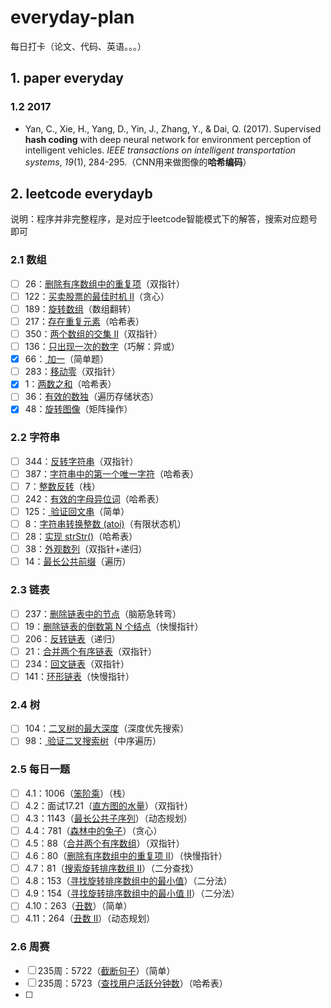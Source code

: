 # everyday-plan
每日打卡（论文、代码、英语。。。）

## 1. paper everyday

### 1.2 2017

* Yan, C., Xie, H., Yang, D., Yin, J., Zhang, Y., & Dai, Q. (2017). Supervised **hash coding** with deep neural network for environment perception of intelligent vehicles. *IEEE transactions on intelligent transportation systems*, *19*(1), 284-295.（CNN用来做图像的**哈希编码**）



## 2. leetcode everydayb

说明：程序并非完整程序，是对应于leetcode智能模式下的解答，搜索对应题号即可

### 2.1 数组

- [ ] 26：[删除有序数组中的重复项](https://leetcode-cn.com/problems/remove-duplicates-from-sorted-array/)（双指针） 
- [ ] 122：[买卖股票的最佳时机 II](https://leetcode-cn.com/problems/best-time-to-buy-and-sell-stock-ii/)（贪心）
- [ ] 189：[旋转数组](https://leetcode-cn.com/problems/rotate-array/)（数组翻转）
- [ ] 217：[存在重复元素](https://leetcode-cn.com/problems/contains-duplicate/)（哈希表）
- [ ] 350：[两个数组的交集 II](https://leetcode-cn.com/problems/intersection-of-two-arrays-ii/)（双指针）
- [ ] 136：[只出现一次的数字](https://leetcode-cn.com/problems/single-number/)（巧解：异或）
- [x] 66：[ 加一](https://leetcode-cn.com/problems/plus-one/)（简单题）
- [ ] 283：[移动零](https://leetcode-cn.com/problems/move-zeroes/)（双指针）
- [x] 1：[两数之和](https://leetcode-cn.com/problems/two-sum/)（哈希表）
- [ ] 36：[有效的数独](https://leetcode-cn.com/problems/valid-sudoku/)（遍历存储状态）
- [x] 48：[旋转图像](https://leetcode-cn.com/problems/rotate-image/)（矩阵操作）

### 2.2 字符串

- [ ] 344：[反转字符串](https://leetcode-cn.com/problems/reverse-string/)（双指针）
- [ ] 387：[字符串中的第一个唯一字符](https://leetcode-cn.com/problems/first-unique-character-in-a-string/)（哈希表）
- [ ] 7：[整数反转](https://leetcode-cn.com/problems/reverse-integer/)（栈）
- [ ] 242：[有效的字母异位词](https://leetcode-cn.com/problems/valid-anagram/)（哈希表）
- [ ] 125：[ 验证回文串](https://leetcode-cn.com/problems/valid-palindrome/)（简单）
- [ ] 8：[字符串转换整数 (atoi)](https://leetcode-cn.com/problems/string-to-integer-atoi/)（有限状态机）
- [ ] 28：[实现 strStr()](https://leetcode-cn.com/problems/implement-strstr/)（哈希表）
- [ ] 38：[外观数列](https://leetcode-cn.com/problems/count-and-say/)（双指针+递归）
- [ ] 14：[最长公共前缀](https://leetcode-cn.com/problems/longest-common-prefix/)（遍历）

### 2.3 链表

- [ ] 237：[删除链表中的节点](https://leetcode-cn.com/problems/delete-node-in-a-linked-list/)（脑筋急转弯）
- [ ] 19：[删除链表的倒数第 N 个结点](https://leetcode-cn.com/problems/remove-nth-node-from-end-of-list/)（快慢指针）
- [ ] 206：[反转链表](https://leetcode-cn.com/problems/reverse-linked-list/)（递归）
- [ ] 21：[合并两个有序链表](https://leetcode-cn.com/problems/merge-two-sorted-lists/)（双指针）
- [ ] 234：[回文链表](https://leetcode-cn.com/problems/palindrome-linked-list/)（双指针）
- [ ] 141：[环形链表](https://leetcode-cn.com/problems/linked-list-cycle/)（快慢指针）

### 2.4 树

- [ ] 104：[二叉树的最大深度](https://leetcode-cn.com/problems/maximum-depth-of-binary-tree/)（深度优先搜索）
- [ ] 98：[ 验证二叉搜索树](https://leetcode-cn.com/problems/validate-binary-search-tree/)（中序遍历）

### 2.5 每日一题

- [ ] 4.1：1006（[笨阶乘](https://leetcode-cn.com/problems/clumsy-factorial/)）（栈）
- [ ] 4.2：面试17.21（[直方图的水量](https://leetcode-cn.com/problems/volume-of-histogram-lcci/)）（双指针）
- [ ] 4.3：1143（[最长公共子序列](https://leetcode-cn.com/problems/longest-common-subsequence/)）（动态规划）
- [ ] 4.4：781（[森林中的兔子](https://leetcode-cn.com/problems/rabbits-in-forest/)）（贪心）
- [ ] 4.5：88（[合并两个有序数组](https://leetcode-cn.com/problems/merge-sorted-array/)）（双指针）
- [ ] 4.6：80（[删除有序数组中的重复项 II](https://leetcode-cn.com/problems/remove-duplicates-from-sorted-array-ii/)）（快慢指针）
- [ ] 4.7：81（[搜索旋转排序数组 II](https://leetcode-cn.com/problems/search-in-rotated-sorted-array-ii/)）（二分查找）
- [ ] 4.8：153（[寻找旋转排序数组中的最小值](https://leetcode-cn.com/problems/find-minimum-in-rotated-sorted-array/)）（二分法）
- [ ] 4.9：154（[寻找旋转排序数组中的最小值 II](https://leetcode-cn.com/problems/find-minimum-in-rotated-sorted-array-ii/)）（二分法）
- [ ] 4.10：263（[丑数](https://leetcode-cn.com/problems/ugly-number/)）（简单）
- [ ] 4.11：264（[丑数 II](https://leetcode-cn.com/problems/ugly-number-ii/)）（动态规划）

### 2.6 周赛

- [ ] 235周：5722（[截断句子](https://leetcode-cn.com/problems/truncate-sentence/)）（简单）
- [ ] 235周：5723（[查找用户活跃分钟数](https://leetcode-cn.com/problems/finding-the-users-active-minutes/)）（哈希表）
- [ ] 



